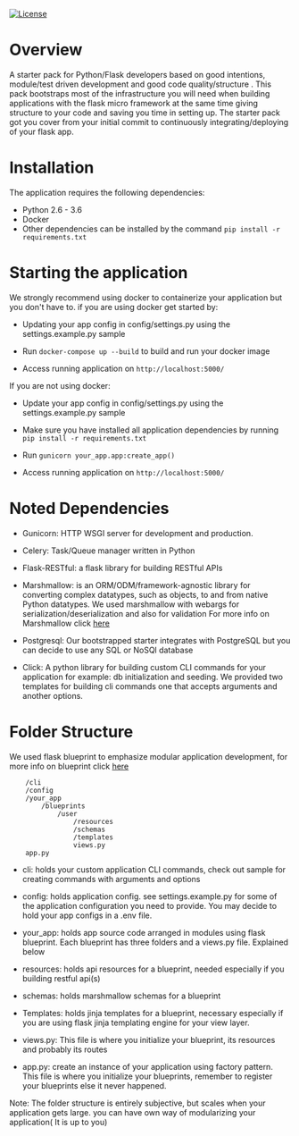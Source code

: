 [![License](http://img.shields.io/badge/license-MIT-blue.svg?style=flat-square)](http://opensource.org/licenses/MIT)

# Overview

A starter pack for Python/Flask developers based on good intentions,
module/test driven development and good code quality/structure .
This pack bootstraps most of the infrastructure you will need when
building applications with the flask micro framework at the same time
giving structure to your code and saving you time in setting up.
The starter pack got you cover from your initial commit
to continuously integrating/deploying of your flask app.


# Installation

The application requires the following dependencies:

- Python 2.6 - 3.6
- Docker
- Other dependencies can be installed by the command `pip install -r requirements.txt`

# Starting the application

We strongly recommend using docker to containerize your application but
you don't have to. if you are using docker get started by:

- Updating your app config in config/settings.py using the settings.example.py
sample

- Run ```docker-compose up --build``` to build and
run your docker image
- Access running application on ```http://localhost:5000/```

If you are not using docker:

- Update your app config in config/settings.py using the settings.example.py
sample

- Make sure you have installed all application dependencies by running
`pip install -r requirements.txt`

- Run `gunicorn your_app.app:create_app()`

- Access running application on ```http://localhost:5000/```


# Noted Dependencies

- Gunicorn: HTTP WSGI server for development and production.

- Celery: Task/Queue manager written in Python

- Flask-RESTful: a flask library for building RESTful APIs

- Marshmallow: is an ORM/ODM/framework-agnostic library for converting
complex datatypes, such as objects, to and from native Python datatypes.
We used marshmallow with webargs for serialization/deserialization and also for validation
For more info on Marshmallow click [here](https://marshmallow.readthedocs.io/en/latest/)


- Postgresql: Our bootstrapped starter integrates with PostgreSQL but
you can decide to use any SQL or NoSQl database

- Click: A python library for building custom CLI commands for your
 application for example: db initialization and seeding.
We provided two templates for building cli commands one that accepts arguments
and another options.

# Folder Structure

We used flask blueprint to emphasize modular application development, for
more info on blueprint click [here](http://flask.pocoo.org/docs/1.0/blueprints/)

```
    /cli
    /config
    /your_app
        /blueprints
            /user
                /resources
                /schemas
                /templates
                views.py
    app.py
```

- cli: holds your custom application CLI commands, check out sample for
creating commands with arguments and options

- config: holds application config. see settings.example.py for some of the
application configuration you need to provide. You may decide to hold your
app configs in a .env file.

- your_app: holds app source code arranged in modules using flask blueprint.
Each blueprint has three folders and a views.py file. Explained below

- resources: holds api resources for a blueprint,
 needed especially if you building restful api(s)

- schemas: holds marshmallow schemas for a blueprint

- Templates: holds jinja templates for a blueprint, necessary especially
if you are using flask jinja templating engine for your view layer.

- views.py: This file is where you initialize your blueprint, its resources
and probably its routes

- app.py: create an instance of your application using factory pattern.
This file is where you initialize your blueprints, remember to register
your blueprints else it never happened.

Note: The folder structure is entirely subjective, but scales when
your application gets large. you can have own way of modularizing
your application( It is up to you)



